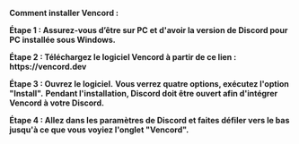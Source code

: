 __Comment installer Vencord :__

__Étape 1 : Assurez-vous d’être sur PC et d'avoir la version de Discord pour PC installée sous Windows.__

__Étape 2 : Téléchargez le logiciel Vencord à partir de ce lien : https://vencord.dev__

__Étape 3 : Ouvrez le logiciel.__ __Vous verrez quatre options, exécutez l'option "Install".__ __Pendant l'installation, Discord doit être ouvert afin d'intégrer Vencord à votre Discord.__

__Étape 4 : Allez dans les paramètres de Discord et faites défiler vers le bas jusqu'à ce que vous voyiez l'onglet "Vencord".__